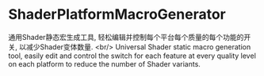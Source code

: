 # ShaderPlatformMacroGenerator
通用Shader静态宏生成工具, 轻松编辑并控制每个平台每个质量的每个功能的开关, 以减少Shader变体数量. &lt;br/> Universal Shader static macro generation tool, easily edit and control the switch for each feature at every quality level on each platform to reduce the number of Shader variants.
